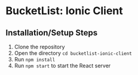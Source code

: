 # BucketList: Ionic Client

## Installation/Setup Steps
1. Clone the repository
2. Open the directory `cd bucketlist-ionic-client`
3. Run `npm install`
4. Run `npm start` to start the React server
